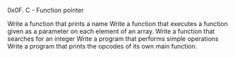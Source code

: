 0x0F. C - Function pointer

Write a function that prints a name
Write a function that executes a function given as a parameter on each element of an array.
Write a function that searches for an integer
Write a program that performs simple operations
Write a program that prints the opcodes of its own main function.
